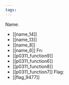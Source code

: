 ```yaml
---
tags:
---
```

Name:
- [[name_14]]
- [[name_13]]
- [[name_8]]
- [[name_6]]
Fn:
- [[p0311_function9]]
- [[p0311_function6]]
- [[p0311_function8]]
- [[p0311_function7]]
Flag:
- [[flag_9477]]
